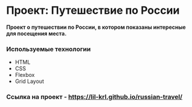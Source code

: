 # Проект: Путешествие по России

**Проект о путешествии по России, в котором показаны интересные для посещения места.**

### Используемые технологии
* HTML
* CSS
* Flexbox
* Grid Layout

### Ссылка на проект - https://lil-krl.github.io/russian-travel/

